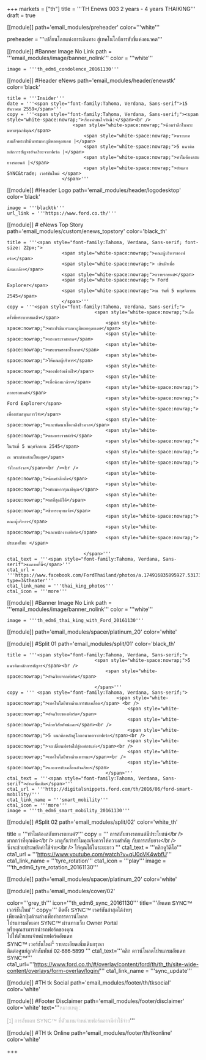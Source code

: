 +++
markets = ["th"]
title = '''TH Enews 003 2 years - 4 years THAIKING'''
draft = true

[[module]]
path='email_modules/preheader'
color='''white'''

preheader = '''เปลี่ยนโลกแห่งการเดินทาง สู่เทคโนโลยีการขับขี่แห่งอนาคต'''

[[module]] #Banner Image No Link
path = '''email_modules/image/banner_nolink'''
color = '''white'''

	image = '''th_edm6_condolence_20161130'''

[[module]] #Header eNews
path='email_modules/header/enewstk'
color='black'

	title = '''Insider'''
	date = '''<span style="font-family:Tahoma, Verdana, Sans-serif">15 ธันวาคม 2559</span>'''
	copy = '''<span style="font-family:Tahoma, Verdana, Sans-serif;"><span style="white-space:nowrap;">เรื่องน่าสนใจวันนี้:</span><br />
							<span style="white-space:nowrap;">น้อมรำลึกในพระมหากรุณาธิคุณ</span>
								<span style="white-space:nowrap;">พระบาทสมเด็จพระปรมินทรมหาภูมิพลอดุลยเดช |</span> 
								<span style="white-space:nowrap;">5 แนวคิดหลักการสัญจรอัจฉริยะจากฟอร์ด |</span> 
								<span style="white-space:nowrap;">ทำไมต้องสลับยางรถยนต์ |</span> 
								<span style="white-space:nowrap;">อัพเดท SYNC&trade; เวอร์ชันใหม่ </span>
						</span>'''

[[module]] #Header Logo
path='email_modules/header/logodesktop'
color='black'

	image = '''blacktk'''
	url_link = '''https://www.ford.co.th/'''
 
[[module]] # eNews Top Story
path='email_modules/custom/enews_topstory'
color='black_th'

	title = '''<span style="font-family:Tahoma, Verdana, Sans-serif; font-size: 22px;">
						<span style="white-space:nowrap;">คณะผู้บริหารของฟอร์ด</span>
						<span style="white-space:nowrap;"> เข้าเฝ้าเพื่อน้อมเกล้าฯ</span>
						<span style="white-space:nowrap;">ถวายรถยนต์</span>
						<span style="white-space:nowrap;"> Ford Explorer</span>
						<span style="white-space:nowrap;">ณ วันที่ 5 พฤศจิกายน 2545</span>
						</span>'''
	copy = '''<span style="font-family:Tahoma, Verdana, Sans-serif;">
									<span style="white-space:nowrap;">เมื่อครั้งที่พระบาทสมเด็จ</span>
										<span style="white-space:nowrap;">พระปรมินทรมหาภูมิพลอดุลยเดช</span>
										<span style="white-space:nowrap;">ทรงพระราชทาน</span>
										<span style="white-space:nowrap;">พระบรมราชวโรกาส</span>
										<span style="white-space:nowrap;">ให้คณะผู้บริหาร</span>
										<span style="white-space:nowrap;">ของฟอร์ดเข้าเฝ้า</span>
										<span style="white-space:nowrap;">เพื่อน้อมเกล้าฯ</span>
										<span style="white-space:nowrap;"> ถวายรถยนต์</span>
										<span style="white-space:nowrap;"> Ford Explorer</span>
										<span style="white-space:nowrap;"> เพื่อสนับสนุนการวิจัย</span>
										<span style="white-space:nowrap;">และพัฒนาเชื้อเพลิงชีวมวล</span>
										<span style="white-space:nowrap;">ตามพระราชดำริ</span>
										<span style="white-space:nowrap;"> ในวันที่ 5 พฤศจิกายน 2545</span>
										<span style="white-space:nowrap;"> ณ พระตำหนักเปี่ยมสุข</span>
										<span style="white-space:nowrap;"> วังไกลกังวล</span><br /><br />
										<span style="white-space:nowrap;">น้อมรำลึกถึง</span>
										<span style="white-space:nowrap;">พระมหากรุณาธิคุณ</span>
										<span style="white-space:nowrap;">หาที่สุดมิได้</span>
										<span style="white-space:nowrap;">ข้าพระพุทธเจ้า</span>
										<span style="white-space:nowrap;"> คณะผู้บริหาร</span>
										<span style="white-space:nowrap;">และพนักงานฟอร์ด</span>
										<span style="white-space:nowrap;"> ประเทศไทย </span>

								</span>'''
	cta1_text = '''<span style="font-family:Tahoma, Verdana, Sans-serif">ชมภาพที่นี่</span>'''
	cta1_url = '''https://www.facebook.com/FordThailand/photos/a.174916835895927.53173.165517106835900/1129373997116868/?type=3&theater'''
	cta1_link_name = '''thai_king_photos'''
	cta1_icon = '''more'''

[[module]] #Banner Image No Link
path = '''email_modules/image/banner_nolink'''
color = '''white'''

	image = '''th_edm6_thai_king_with_Ford_20161130'''

[[module]]
path='email_modules/spacer/platinum_20'
color='white'


[[module]] #Split 01
path='email_modules/split/01'
color='black_th'

	title = '''<span style="font-family:Tahoma, Verdana, Sans-serif;">
									<span style="white-space:nowrap;">5 แนวคิดหลักการสัญจร</span><br />
										<span style="white-space:nowrap;">อัจฉริยะจากฟอร์ด</span>

									</span>'''
	copy = ''' <span style="font-family:Tahoma, Verdana, Sans-serif;">
											<span style="white-space:nowrap;">เทคโนโลยีทางด้านการขับเคลื่อน</span> <br />
												<span style="white-space:nowrap;">อัจฉริยะของฟอร์ด</span>
												<span style="white-space:nowrap;">ด้วยวิสัยทัศน์และ</span><br />
												<span style="white-space:nowrap;">5 แนวคิดหลักสู่โลกอนาคตจากฟอร์ด</span><br />
												<span style="white-space:nowrap;">จะเปลี่ยนฟอร์ดไปสู่องค์กรแห่ง</span><br />
												<span style="white-space:nowrap;">เทคโนโลยีทางด้านพาหนะ</span><br />
												<span style="white-space:nowrap;">และการขับเคลื่อนอัจฉริยะ</span>
										</span>'''
	cta1_text = '''<span style="font-family:Tahoma, Verdana, Sans-serif">อ่านเพิ่มเติม</span>'''
	cta1_url = '''http://digitalsnippets.ford.com/th/2016/06/ford-smart-mobility/'''
	cta1_link_name = '''smart_mobility'''
	cta1_icon = '''more'''
	image = '''th_edm6_smart_mobility_20161130'''


[[module]] #Split 02
path='email_modules/split/02'
color='white_th'

title = '''<span style="font-family:Tahoma, Verdana, Sans-serif;">ทำไมต้องสลับยางรถยนต์?</span>'''
	copy = '''<span style="font-family:Tahoma, Verdana, Sans-serif;">
										<span style="white-space:nowrap;">การสลับยางรถยนต์มีประโยชน์</span></br />
										<span style="white-space:nowrap;">มากกว่าที่คุณคิด</span></br />
										<span style="white-space:nowrap;">มาดูกันว่าทำไม</span>คุณ<span style="white-space:nowrap;">จึงควรให้ความสำคัญ</span>
										กับ<span style="white-space:nowrap;">การสลับยาง</span></br />
										<span style="white-space:nowrap;">ซึ่งจะช่วยประหยัดค่าใช้จ่าย</span></br />
										<span style="white-space:nowrap;">ให้คุณได้ในระยะยาว</span>
									</span>'''
	cta1_text = '''<span style="font-family:Tahoma, Verdana, Sans-serif">คลิกดูวิดีโอ</span>'''
	cta1_url = '''https://www.youtube.com/watch?v=qU0oVK4wbfU'''
	cta1_link_name = '''tyre_rotation'''
	cta1_icon = '''play'''
	image = '''th_edm6_tyre_rotation_20161130'''

[[module]]
path='email_modules/spacer/platinum_20'
color='white'


[[module]]
path='email_modules/cover/02'

color='''grey_th'''
icon='''th_edm6_sync_20161130'''
title='''<span style="font-family:Tahoma, Verdana, Sans-serif">อัพเดท SYNC&trade; เวอร์ชันใหม่</span>'''
copy='''<span style="font-family:Tahoma, Verdana, Sans-serif;">
						<span style="white-space:nowrap;">ติดตั้ง SYNC&trade;</span> 
						<span style="white-space:nowrap;">เวอร์ชันล่าสุดได้ง่ายๆ</span><br />
						<span style="white-space:nowrap;">เพียงคลิกปุ่มด้านล่างเพื่อทำการดาวน์โหลด</span><br />
						<span style="white-space:nowrap;">โปรแกรมอัพเดท SYNC&trade; ผ่านทางเว็บ Owner Portal</span> <br />
						<span style="white-space:nowrap;">หรือคุณสามารถนำรถฟอร์ดของคุณ</span><br /> 
						<span style="white-space:nowrap;">ไปให้ตัวแทนจำหน่ายฟอร์ดอัพเดท</span>	<br /> 
						<span style="white-space:nowrap;">SYNC&trade; เวอร์ชันใหม่<sup>1</sup></span>
						<span style="white-space:nowrap;">รายละเอียดเพิ่มเติมกรุณา</span> <br />
						<span style="white-space:nowrap;">ติดต่อศูนย์ลูกค้าสัมพันธ์ 02-686-5899</span> 
					</span>'''
cta1_text='''<span style="font-family:Tahoma, Verdana, Sans-serif">คลิก ดาวน์โหลดโปรแกรมอัพเดท SYNC&trade;</span>'''
cta1_url='''https://www.ford.co.th/#/overlay/content/ford/th/th_th/site-wide-content/overlays/form-overlay/login/'''
cta1_link_name = '''sync_update'''


[[module]] #TH tk Social
path='email_modules/footer/th/tksocial'
color='white'

[[module]] #Footer Disclaimer
path='email_modules/footer/disclaimer'
color='white'
text='''<span style="color:#B3B3B3;font-family:Tahoma, Verdana, Sans-serif">หมายเหตุ : <br /><br />[1] การอัพเดท SYNC&trade; ที่ตัวแทนจำหน่ายฟอร์ดอาจมีค่าใช้จ่าย</span>'''

[[module]] #TH tk Online
path='email_modules/footer/th/tkonline'
color='white'


+++